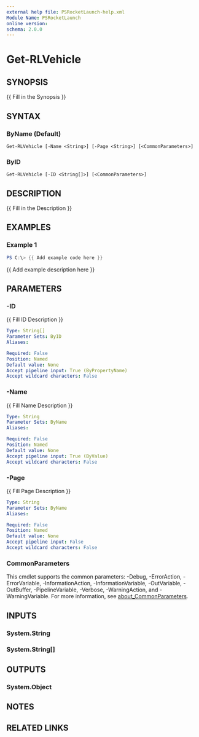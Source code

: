 ```yaml
---
external help file: PSRocketLaunch-help.xml
Module Name: PSRocketLaunch
online version:
schema: 2.0.0
---
```


# Get-RLVehicle

## SYNOPSIS
{{ Fill in the Synopsis }}

## SYNTAX

### ByName (Default)
```
Get-RLVehicle [-Name <String>] [-Page <String>] [<CommonParameters>]
```

### ByID
```
Get-RLVehicle [-ID <String[]>] [<CommonParameters>]
```

## DESCRIPTION
{{ Fill in the Description }}

## EXAMPLES

### Example 1
```powershell
PS C:\> {{ Add example code here }}
```

{{ Add example description here }}

## PARAMETERS

### -ID
{{ Fill ID Description }}

```yaml
Type: String[]
Parameter Sets: ByID
Aliases:

Required: False
Position: Named
Default value: None
Accept pipeline input: True (ByPropertyName)
Accept wildcard characters: False
```

### -Name
{{ Fill Name Description }}

```yaml
Type: String
Parameter Sets: ByName
Aliases:

Required: False
Position: Named
Default value: None
Accept pipeline input: True (ByValue)
Accept wildcard characters: False
```

### -Page
{{ Fill Page Description }}

```yaml
Type: String
Parameter Sets: ByName
Aliases:

Required: False
Position: Named
Default value: None
Accept pipeline input: False
Accept wildcard characters: False
```

### CommonParameters
This cmdlet supports the common parameters: -Debug, -ErrorAction, -ErrorVariable, -InformationAction, -InformationVariable, -OutVariable, -OutBuffer, -PipelineVariable, -Verbose, -WarningAction, and -WarningVariable. For more information, see [about_CommonParameters](http://go.microsoft.com/fwlink/?LinkID=113216).

## INPUTS

### System.String

### System.String[]

## OUTPUTS

### System.Object
## NOTES

## RELATED LINKS
